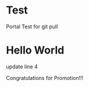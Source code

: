 # Test
Portal
Test for git pull
<h1>Hello World</h1>
update line 4

Congratulations for Promotion!!!
